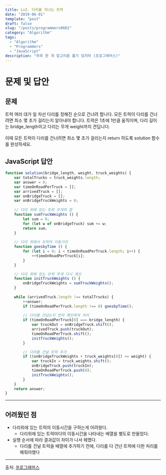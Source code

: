 ```yaml
---
title: Lv2. 다리를 지나는 트럭
date: "2019-06-01"
template: "post"
draft: false
slug: "/posts/programmers0601"
category: "Algorithm"
tags:
  - "Algorithm"
  - "Programmers"
  - "JavaScript"
description: "하루 한 개 알고리즘 풀기 잊지마 (프로그래머스)"
---
```

# 문제 및 답안 

## 문제
트럭 여러 대가 일 차선 다리를 정해진 순으로 건너려 합니다. 모든 트럭이 다리를 건너려면 최소 몇 초가 걸리는지 알아내야 합니다. 트럭은 1초에 1만큼 움직이며, 다리 길이는 bridge_length이고 다리는 무게 weight까지 견딥니다.
<br>
<br>
이때 모든 트럭이 다리를 건너려면 최소 몇 초가 걸리는지 return 하도록 solution 함수를 완성하세요.

## JavaScript 답안
``` js
function solution(bridge_length, weight, truck_weights) {
    var totalTrucks = truck_weights.length;
    var answer = 0;
    var timeOnRoadPerTruck = [];
    var arrivedTruck = [];
    var onBridgeTruck = [];
    var onBridgeTruckWeights = 0;
    
    // 다리 위에 있는 트럭 무게의 합
    function sumTruckWeights () {
        let sum = 0;
        for (let w of onBridgeTruck) sum += w;
        return sum;
    }    
    
    // 다리 위에서 트럭의 이동거리
    function goesbyTime () {
        for (let i = 0; i < timeOnRoadPerTruck.length; i++) {
            ++timeOnRoadPerTruck[i];
        }
    }

    // 다리 위에 있는 트럭 무게 다시 계산
    function initTruckWeights () {
        onBridgeTruckWeights = sumTruckWeights();
    } 
    
    while (arrivedTruck.length !== totalTrucks) {
        ++answer;        
        if (timeOnRoadPerTruck.length !== 0) goesbyTime();
        
        // 다리를 건넜는지 먼저 확인하여 처리
        if (timeOnRoadPerTruck[0] === bridge_length) {
            var truckOut = onBridgeTruck.shift();
            arrivedTruck.push(truckOut);
            timeOnRoadPerTruck.shift();
            initTruckWeights();
        }

        // 다리를 건널 트럭 추가
        if ((onBridgeTruckWeights + truck_weights[0]) <= weight) {
            var truckIn = truck_weights.shift();
            onBridgeTruck.push(truckIn);
            timeOnRoadPerTruck.push(0);
            initTruckWeights();
        }
    }
    return answer;
}
```
---

## 어려웠던 점
- 다리위에 있는 트럭의 이동시간을 구하는게 어려웠다.
    - 다리위에 있는 트럭마다의 이동시간을 나타내는 배열을 별도로 만들었다.
- 실행 순서에 따라 결과값이 차이가 나서 헤맸다.
    - 다리를 건널 트럭을 배열에 추가하기 전에, 다리를 다 건넌 트럭에 다한 처리를 해줘야했다

---
출처: [프로그래머스](https://programmers.co.kr/learn/courses/30/lessons/42583)